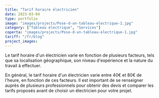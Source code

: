 ```yaml
---
title: "Tarif horaire électricien"
date: 2023-03-04
type: portfolio
image: "images/projects/Pose-d-un-tableau-electrique-1.jpg"
category: ["Tableau électrique", "Services"]
coperta: "images/projects/Pose-d-un-tableau-electrique-1.jpg"
tariff: "/fr/blog"
project_images: 
---
```


Le tarif horaire d'un électricien varie en fonction de plusieurs facteurs, tels que sa localisation géographique, son niveau d'expérience et la nature du travail à effectuer. 

En général, le tarif horaire d'un électricien varie entre 40€ et 80€ de l'heure, en fonction de ces facteurs. Il est important de se renseigner auprès de plusieurs professionnels pour obtenir des devis et comparer les tarifs proposés avant de choisir un électricien pour votre projet.